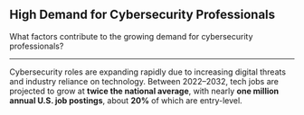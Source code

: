 ## High Demand for Cybersecurity Professionals

What factors contribute to the growing demand for cybersecurity professionals?

---

Cybersecurity roles are expanding rapidly due to increasing digital threats and industry reliance on technology.
Between 2022–2032, tech jobs are projected to grow at **twice the national average**, with nearly **one million annual U.S. job postings**, about **20%** of which are entry-level.

